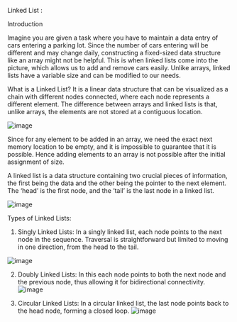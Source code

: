 Linked List :

Introduction



Imagine you are given a task where you have to maintain a data entry of cars entering a parking lot. Since the number of cars entering will be different and may change daily, constructing a fixed-sized data structure like an array might not be helpful. This is when linked lists come into the picture, which allows us to add and remove cars easily. Unlike arrays, linked lists have a variable size and can be modified to our needs.

What is a Linked List?
It is a linear data structure that can be visualized as a chain with different nodes connected, where each node represents a different element. The difference between arrays and linked lists is that, unlike arrays, the elements are not stored at a contiguous location.

![image](https://github.com/user-attachments/assets/4a8ca112-2bab-406f-99e8-0c309fe2c603)


Since for any element to be added in an array, we need the exact next memory location to be empty, and it is impossible to guarantee that it is possible. Hence adding elements to an array is not possible after the initial assignment of size.


A linked list is a data structure containing two crucial pieces of information, the first being the data and the other being the pointer to the next element. The ‘head’ is the first node, and the ‘tail’ is the last node in a linked list.

![image](https://github.com/user-attachments/assets/e410f92c-e72c-4cb7-abfc-93ec891f4a6f)

Types of Linked Lists:
1. Singly Linked Lists: In a singly linked list, each node points to the next node in the sequence. Traversal is straightforward but limited to moving in one direction, from the head to the tail.
   
![image](https://github.com/user-attachments/assets/a2c2d43b-d487-4b9a-bac3-0b5c9c3d2a25)

2. Doubly Linked Lists: In this each node points to both the next node and the previous node, thus allowing it for bidirectional connectivity.
![image](https://github.com/user-attachments/assets/4fcb69bb-25ac-4ce9-a3f8-d07224f62005)

3. Circular Linked Lists: In a circular linked list, the last node points back to the head node, forming a closed loop.
![image](https://github.com/user-attachments/assets/21fbf581-e174-43ed-ad03-82bf6b5071b7)





